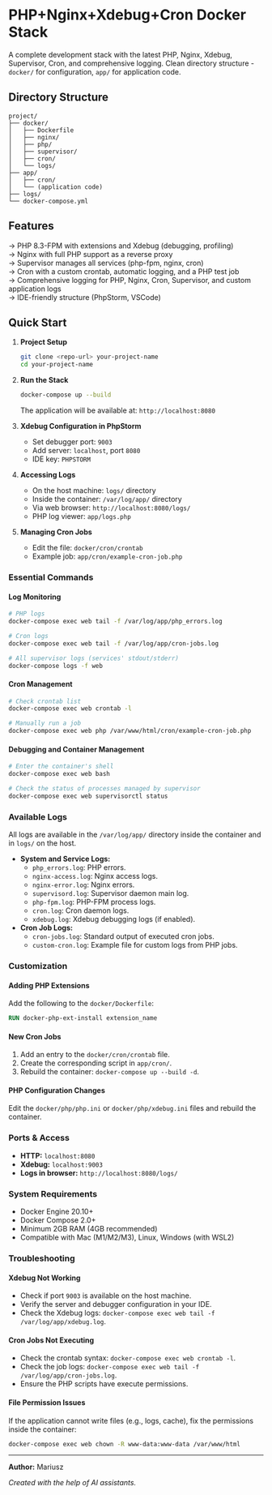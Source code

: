 # PHP+Nginx+Xdebug+Cron Docker Stack

A complete development stack with the latest PHP, Nginx, Xdebug, Supervisor, Cron, and comprehensive logging. Clean directory structure - `docker/` for configuration, `app/` for application code.

## Directory Structure

```
project/
├── docker/
│   ├── Dockerfile
│   ├── nginx/
│   ├── php/
│   ├── supervisor/
│   ├── cron/
│   └── logs/
├── app/
│   ├── cron/
│   └── (application code)
├── logs/
└── docker-compose.yml
```

## Features

→ PHP 8.3-FPM with extensions and Xdebug (debugging, profiling)    
→ Nginx with full PHP support as a reverse proxy    
→ Supervisor manages all services (php-fpm, nginx, cron)    
→ Cron with a custom crontab, automatic logging, and a PHP test job    
→ Comprehensive logging for PHP, Nginx, Cron, Supervisor, and custom application logs    
→ IDE-friendly structure (PhpStorm, VSCode)    

## Quick Start

1.  **Project Setup**
    ```bash
    git clone <repo-url> your-project-name
    cd your-project-name
    ```

2.  **Run the Stack**
    ```bash
    docker-compose up --build
    ```
    The application will be available at: `http://localhost:8080`

3.  **Xdebug Configuration in PhpStorm**
    *   Set debugger port: `9003`
    *   Add server: `localhost`, port `8080`
    *   IDE key: `PHPSTORM`

4.  **Accessing Logs**
    *   On the host machine: `logs/` directory
    *   Inside the container: `/var/log/app/` directory
    *   Via web browser: `http://localhost:8080/logs/`
    *   PHP log viewer: `app/logs.php`

5.  **Managing Cron Jobs**
    *   Edit the file: `docker/cron/crontab`
    *   Example job: `app/cron/example-cron-job.php`

### Essential Commands

#### Log Monitoring
```bash
# PHP logs
docker-compose exec web tail -f /var/log/app/php_errors.log

# Cron logs
docker-compose exec web tail -f /var/log/app/cron-jobs.log

# All supervisor logs (services' stdout/stderr)
docker-compose logs -f web
```

#### Cron Management
```bash
# Check crontab list
docker-compose exec web crontab -l

# Manually run a job
docker-compose exec web php /var/www/html/cron/example-cron-job.php
```

#### Debugging and Container Management
```bash
# Enter the container's shell
docker-compose exec web bash

# Check the status of processes managed by supervisor
docker-compose exec web supervisorctl status
```

### Available Logs

All logs are available in the `/var/log/app/` directory inside the container and in `logs/` on the host.

*   **System and Service Logs:**
    *   `php_errors.log`: PHP errors.
    *   `nginx-access.log`: Nginx access logs.
    *   `nginx-error.log`: Nginx errors.
    *   `supervisord.log`: Supervisor daemon main log.
    *   `php-fpm.log`: PHP-FPM process logs.
    *   `cron.log`: Cron daemon logs.
    *   `xdebug.log`: Xdebug debugging logs (if enabled).
*   **Cron Job Logs:**
    *   `cron-jobs.log`: Standard output of executed cron jobs.
    *   `custom-cron.log`: Example file for custom logs from PHP jobs.

### Customization

#### Adding PHP Extensions
Add the following to the `docker/Dockerfile`:
```dockerfile
RUN docker-php-ext-install extension_name
```

#### New Cron Jobs
1.  Add an entry to the `docker/cron/crontab` file.
2.  Create the corresponding script in `app/cron/`.
3.  Rebuild the container: `docker-compose up --build -d`.

#### PHP Configuration Changes
Edit the `docker/php/php.ini` or `docker/php/xdebug.ini` files and rebuild the container.

### Ports & Access
*   **HTTP:** `localhost:8080`
*   **Xdebug:** `localhost:9003`
*   **Logs in browser:** `http://localhost:8080/logs/`

### System Requirements
*   Docker Engine 20.10+
*   Docker Compose 2.0+
*   Minimum 2GB RAM (4GB recommended)
*   Compatible with Mac (M1/M2/M3), Linux, Windows (with WSL2)

### Troubleshooting

#### Xdebug Not Working
*   Check if port `9003` is available on the host machine.
*   Verify the server and debugger configuration in your IDE.
*   Check the Xdebug logs: `docker-compose exec web tail -f /var/log/app/xdebug.log`.

#### Cron Jobs Not Executing
*   Check the crontab syntax: `docker-compose exec web crontab -l`.
*   Check the job logs: `docker-compose exec web tail -f /var/log/app/cron-jobs.log`.
*   Ensure the PHP scripts have execute permissions.

#### File Permission Issues
If the application cannot write files (e.g., logs, cache), fix the permissions inside the container:
```bash
docker-compose exec web chown -R www-data:www-data /var/www/html
```

---

**Author:** Mariusz

*Created with the help of AI assistants.*
